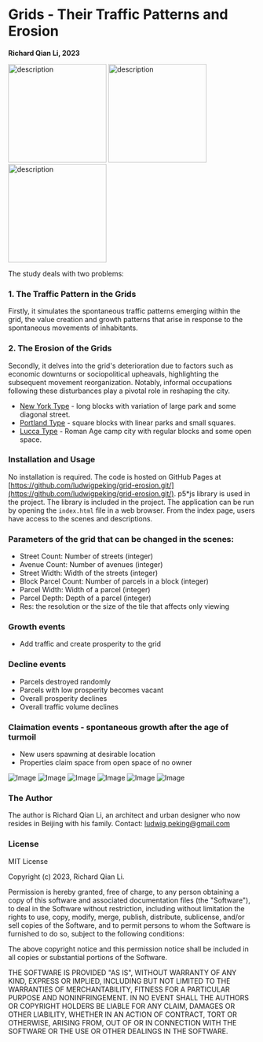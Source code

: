 # Grids - Their Traffic Patterns and Erosion

**Richard Qian Li, 2023**

<img src="img/02.png" alt="description" width="200"/>
<img src="img/01.png" alt="description" width="200"/>
<img src="img/03.png" alt="description" width="200"/>


The study deals with two problems:

### 1. The Traffic Pattern in the Grids

Firstly, it simulates the spontaneous traffic patterns emerging within the grid, the value creation and growth patterns that arise in response to the spontaneous movements of inhabitants.

### 2. The Erosion of the Grids

Secondly, it delves into the grid's deterioration due to factors such as economic downturns or sociopolitical upheavals, highlighting the subsequent movement reorganization. Notably, informal occupations following these disturbances play a pivotal role in reshaping the city.

- [New York Type](scenes.html?scene=newYork) - long blocks with variation of large park and some diagonal street.
- [Portland Type](scenes.html?scene=portland) - square blocks with linear parks and small squares.
- [Lucca Type](scenes.html?scene=lucca) - Roman Age camp city with regular blocks and some open space.

### Installation and Usage

No installation is required. The code is hosted on GitHub Pages at [https://github.com/ludwigpeking/grid-erosion.git/](https://github.com/ludwigpeking/grid-erosion.git/). 
p5*js library is used in the project. The library is included in the project. The application can be run by opening the `index.html` file in a web browser.
From the index page, users have access to the scenes and descriptions.

### Parameters of the grid that can be changed in the scenes:

- Street Count: Number of streets (integer)
- Avenue Count: Number of avenues (integer)
- Street Width: Width of the streets (integer)
- Block Parcel Count: Number of parcels in a block (integer)
- Parcel Width: Width of a parcel (integer)
- Parcel Depth: Depth of a parcel (integer)
- Res: the resolution or the size of the tile that affects only viewing

### Growth events

- Add traffic and create prosperity to the grid

### Decline events

- Parcels destroyed randomly
- Parcels with low prosperity becomes vacant
- Overall prosperity declines 
- Overall traffic volume declines 

### Claimation events - spontaneous growth after the age of turmoil

- New users spawning at desirable location
- Properties claim space from open space of no owner

![Image](img/06.png)
![Image](img/07.png)
![Image](img/08.png)
![Image](img/09.png)
![Image](img/10.png)
![Image](img/11.png)

### The Author

The author is Richard Qian Li, an architect and urban designer who now resides in Beijing with his family.
Contact: ludwig.peking@gmail.com

### License

MIT License

Copyright (c) 2023, Richard Qian Li.

Permission is hereby granted, free of charge, to any person obtaining a copy of this software and associated documentation files (the "Software"), to deal in the Software without restriction, including without limitation the rights to use, copy, modify, merge, publish, distribute, sublicense, and/or sell copies of the Software, and to permit persons to whom the Software is furnished to do so, subject to the following conditions:

The above copyright notice and this permission notice shall be included in all copies or substantial portions of the Software.

THE SOFTWARE IS PROVIDED "AS IS", WITHOUT WARRANTY OF ANY KIND, EXPRESS OR IMPLIED, INCLUDING BUT NOT LIMITED TO THE WARRANTIES OF MERCHANTABILITY, FITNESS FOR A PARTICULAR PURPOSE AND NONINFRINGEMENT. IN NO EVENT SHALL THE AUTHORS OR COPYRIGHT HOLDERS BE LIABLE FOR ANY CLAIM, DAMAGES OR OTHER LIABILITY, WHETHER IN AN ACTION OF CONTRACT, TORT OR OTHERWISE, ARISING FROM, OUT OF OR IN CONNECTION WITH THE SOFTWARE OR THE USE OR OTHER DEALINGS IN THE SOFTWARE.
